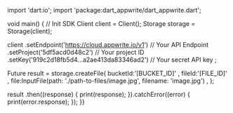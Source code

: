 import 'dart:io';
import 'package:dart_appwrite/dart_appwrite.dart';

void main() { // Init SDK
  Client client = Client();
  Storage storage = Storage(client);

  client
    .setEndpoint('https://cloud.appwrite.io/v1') // Your API Endpoint
    .setProject('5df5acd0d48c2') // Your project ID
    .setKey('919c2d18fb5d4...a2ae413da83346ad2') // Your secret API key
  ;

  Future result = storage.createFile(
    bucketId:'[BUCKET_ID]' ,
    fileId:'[FILE_ID]' ,
    file:InputFile(path: './path-to-files/image.jpg', filename: 'image.jpg') ,
  );

  result
    .then((response) {
      print(response);
    }).catchError((error) {
      print(error.response);
  });
}}